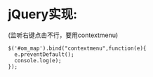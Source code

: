 # jQuery实现:  
(监听右键点击不行，要用contextmenu)
```
$('#om_map').bind("contextmenu",function(e){
  e.preventDefault();
  console.log(e);
});
```
